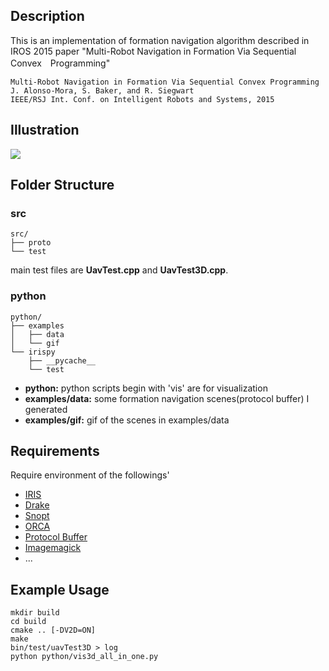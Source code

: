 ## Description

This is an implementation of formation navigation algorithm described in IROS 2015 paper "Multi-Robot Navigation in Formation Via Sequential Convex　Programming"

	Multi-Robot Navigation in Formation Via Sequential Convex Programming
	J. Alonso-Mora, S. Baker, and R. Siegwart
	IEEE/RSJ Int. Conf. on Intelligent Robots and Systems, 2015	

## Illustration

![](https://github.com/meltycriss/uav/blob/master/python/examples/gif/3d/static_obstacle/all.gif)

## Folder Structure

### src

	src/
	├── proto
	└── test

main test files are **UavTest.cpp** and **UavTest3D.cpp**.

### python

	python/
	├── examples
	│   ├── data
	│   └── gif
	└── irispy
    	├── __pycache__
    	└── test

- **python:** python scripts begin with 'vis' are for visualization
- **examples/data:** some formation navigation scenes(protocol buffer) I generated
- **examples/gif:** gif of the scenes in examples/data

## Requirements

Require environment of the followings'

- [IRIS](https://github.com/rdeits/iris-distro)
- [Drake](http://drake.mit.edu/)
- [Snopt](https://ccom.ucsd.edu/~optimizers/solvers/snopt/)
- [ORCA](http://gamma.cs.unc.edu/RVO2/)
- [Protocol Buffer](https://developers.google.com/protocol-buffers/)
- [Imagemagick](https://www.imagemagick.org/script/install-source.php)
- ...

## Example Usage

	mkdir build
	cd build
	cmake .. [-DV2D=ON]
	make
	bin/test/uavTest3D > log
	python python/vis3d_all_in_one.py